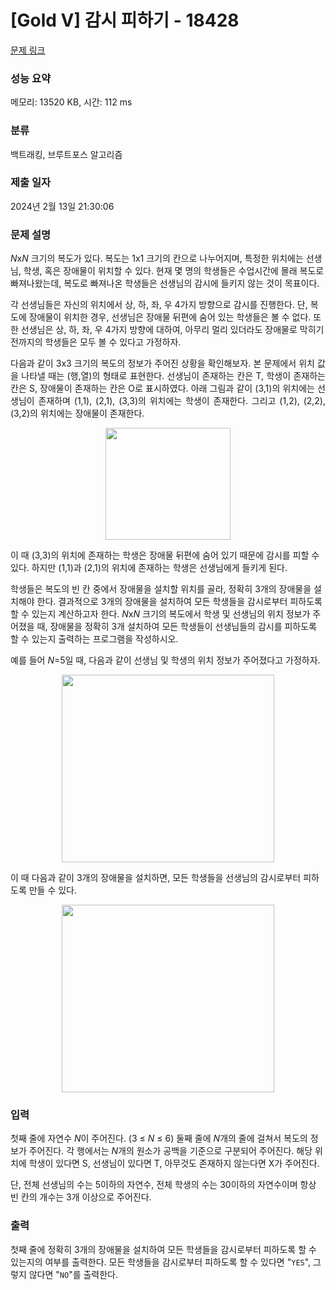 # [Gold V] 감시 피하기 - 18428 

[문제 링크](https://www.acmicpc.net/problem/18428) 

### 성능 요약

메모리: 13520 KB, 시간: 112 ms

### 분류

백트래킹, 브루트포스 알고리즘

### 제출 일자

2024년 2월 13일 21:30:06

### 문제 설명

<p><em>N</em>x<em>N</em> 크기의 복도가 있다. 복도는 1x1 크기의 칸으로 나누어지며, 특정한 위치에는 선생님, 학생, 혹은 장애물이 위치할 수 있다. 현재 몇 명의 학생들은 수업시간에 몰래 복도로 빠져나왔는데, 복도로 빠져나온 학생들은 선생님의 감시에 들키지 않는 것이 목표이다.</p>

<p>각 선생님들은 자신의 위치에서 상, 하, 좌, 우 4가지 방향으로 감시를 진행한다. 단, 복도에 장애물이 위치한 경우, 선생님은 장애물 뒤편에 숨어 있는 학생들은 볼 수 없다. 또한 선생님은 상, 하, 좌, 우 4가지 방향에 대하여, 아무리 멀리 있더라도 장애물로 막히기 전까지의 학생들은 모두 볼 수 있다고 가정하자.</p>

<p style="text-align: justify;">다음과 같이 3x3 크기의 복도의 정보가 주어진 상황을 확인해보자. 본 문제에서 위치 값을 나타낼 때는 (행,열)의 형태로 표현한다. 선생님이 존재하는 칸은 T, 학생이 존재하는 칸은 S, 장애물이 존재하는 칸은 O로 표시하였다. 아래 그림과 같이 (3,1)의 위치에는 선생님이 존재하며 (1,1), (2,1), (3,3)의 위치에는 학생이 존재한다. 그리고 (1,2), (2,2), (3,2)의 위치에는 장애물이 존재한다. </p>

<p style="text-align: center;"><img alt="" src="https://upload.acmicpc.net/c513ebb1-7a89-42c1-8d69-63b66b5d7dca/-/preview/" style="height: 179px; width: 200px;"></p>

<p>이 때 (3,3)의 위치에 존재하는 학생은 장애물 뒤편에 숨어 있기 때문에 감시를 피할 수 있다. 하지만 (1,1)과 (2,1)의 위치에 존재하는 학생은 선생님에게 들키게 된다.</p>

<p>학생들은 복도의 빈 칸 중에서 장애물을 설치할 위치를 골라, 정확히 3개의 장애물을 설치해야 한다. 결과적으로 3개의 장애물을 설치하여 모든 학생들을 감시로부터 피하도록 할 수 있는지 계산하고자 한다. <em>N</em>x<em>N</em> 크기의 복도에서 학생 및 선생님의 위치 정보가 주어졌을 때, 장애물을 정확히 3개 설치하여 모든 학생들이 선생님들의 감시를 피하도록 할 수 있는지 출력하는 프로그램을 작성하시오.</p>

<p>예를 들어 <em>N</em>=5일 때, 다음과 같이 선생님 및 학생의 위치 정보가 주어졌다고 가정하자.</p>

<p style="text-align: center;"><img alt="" src="https://upload.acmicpc.net/1c939daa-993c-43e7-8cdc-579d65bef994/-/preview/" style="height: 300px; width: 340px;"></p>

<p>이 때 다음과 같이 3개의 장애물을 설치하면, 모든 학생들을 선생님의 감시로부터 피하도록 만들 수 있다.</p>

<p style="text-align: center;"><img alt="" src="https://upload.acmicpc.net/c752987a-3b50-4d94-8a8a-932d0e65dffe/-/preview/" style="height: 300px; width: 340px;"></p>

### 입력 

 <p>첫째 줄에 자연수 <em>N</em>이 주어진다. (3 ≤ <em>N </em>≤ 6) 둘째 줄에 <em>N</em>개의 줄에 걸쳐서 복도의 정보가 주어진다. 각 행에서는 <em>N</em>개의 원소가 공백을 기준으로 구분되어 주어진다. 해당 위치에 학생이 있다면 S, 선생님이 있다면 T, 아무것도 존재하지 않는다면 X가 주어진다.</p>

<p>단, 전체 선생님의 수는 5이하의 자연수, 전체 학생의 수는 30이하의 자연수이며 항상 빈 칸의 개수는 3개 이상으로 주어진다.</p>

### 출력 

 <p>첫째 줄에 정확히 3개의 장애물을 설치하여 모든 학생들을 감시로부터 피하도록 할 수 있는지의 여부를 출력한다. 모든 학생들을 감시로부터 피하도록 할 수 있다면 "<code>YES</code>", 그렇지 않다면 "<code>NO</code>"를 출력한다.</p>

